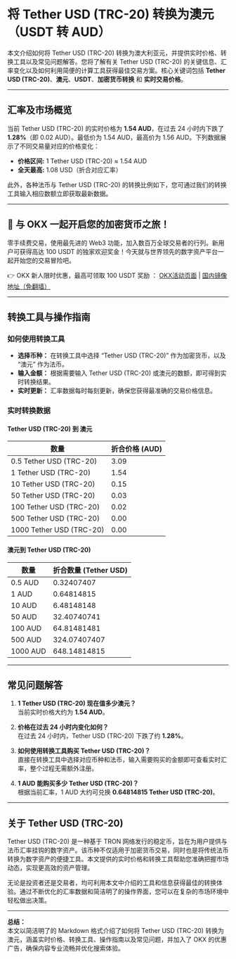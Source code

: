 # 将 Tether USD (TRC-20) 转换为澳元（USDT 转 AUD）

本文介绍如何将 Tether USD (TRC-20) 转换为澳大利亚元，并提供实时价格、转换工具以及常见问题解答。您将了解有关 Tether USD (TRC-20) 的关键信息、汇率变化以及如何利用简便的计算工具获得最佳交易方案。核心关键词包括 **Tether USD (TRC-20)**、**澳元**、**USDT**、**加密货币转换** 和 **实时交易价格**。

---

## 汇率及市场概览

当前 Tether USD (TRC-20) 的实时价格为 **1.54 AUD**，在过去 24 小时内下跌了 **1.28%**（即 0.02 AUD）。最低价为 1.54 AUD，最高价为 1.56 AUD。下列数据展示了不同交易量对应的价格变化：

- **价格区间:** 1 Tether USD (TRC-20) ≈ 1.54 AUD  
- **全天最高:** 1.08 USD（折合对应汇率）
  
此外，各种法币与 Tether USD (TRC-20) 的转换比例如下，您可通过我们的转换工具输入相应数额立即获取最新数据。

---

## 🚀 与 OKX 一起开启您的加密货币之旅！

零手续费交易，使用最先进的 Web3 功能，加入数百万全球交易者的行列。新用户可获得高达 100 USDT 的独家欢迎奖金！今天就与世界领先的数字资产平台一起开始您的交易冒险吧。

👉 OKX 新人限时优惠，最高可领取 100 USDT 奖励 ： [OKX活动页面](https://bit.ly/OKXe) | [国内镜像地址（免翻墙）](https://bit.ly/okX)

---

## 转换工具与操作指南

### 如何使用转换工具

- **选择币种：** 在转换工具中选择 “Tether USD (TRC-20)” 作为加密货币，以及 “澳元” 作为法币。
- **输入金额：** 根据需要输入 Tether USD (TRC-20) 或澳元的数额，即可得到实时转换结果。
- **实时更新：** 汇率数据每时每刻更新，确保您获得最准确的交易价格信息。

### 实时转换数据

#### Tether USD (TRC-20) 到 澳元

| 数量                         | 折合价格 (AUD) |
| ---------------------------- | -------------- |
| 0.5 Tether USD (TRC-20)      | 3.09           |
| 1 Tether USD (TRC-20)        | 1.54           |
| 10 Tether USD (TRC-20)       | 0.15           |
| 50 Tether USD (TRC-20)       | 0.03           |
| 100 Tether USD (TRC-20)      | 0.02           |
| 500 Tether USD (TRC-20)      | 0.00           |
| 1000 Tether USD (TRC-20)     | 0.00           |

#### 澳元到 Tether USD (TRC-20)

| 数量   | 折合数量 (Tether USD)     |
| ------ | ------------------------- |
| 0.5 AUD| 0.32407407                |
| 1 AUD  | 0.64814815                |
| 10 AUD | 6.48148148                |
| 50 AUD | 32.40740741               |
| 100 AUD| 64.81481481               |
| 500 AUD| 324.07407407              |
| 1000 AUD| 648.14814815             |

---

## 常见问题解答

1. **1 Tether USD (TRC-20) 现在值多少澳元？**  
   当前实时价格大约为 **1.54 AUD**。

2. **价格在过去 24 小时内变化如何？**  
   在过去 24 小时内，Tether USD (TRC-20) 下跌了约 **1.28%**。

3. **如何使用转换工具购买 Tether USD (TRC-20)？**  
   直接在转换工具中选择对应币种和法币，输入需要购买的金额即可查看实时汇率，整个过程无需额外注册。

4. **1 AUD 能购买多少 Tether USD (TRC-20)？**  
   根据当前汇率，1 AUD 大约可兑换 **0.64814815 Tether USD (TRC-20)**。

---

## 关于 Tether USD (TRC-20)

Tether USD (TRC-20) 是一种基于 TRON 网络发行的稳定币，旨在为用户提供与法币汇率挂钩的数字资产。该币种不仅适用于加密货币交易，同时也是将传统法币转换为数字资产的便捷工具。本文提供的实时价格和转换工具帮助您准确把握市场动态，实现更高效的资产管理。

无论是投资者还是交易者，均可利用本文中介绍的工具和信息获得最佳的转换体验。通过不断优化的汇率数据和简洁明了的操作界面，您可以在复杂的市场环境中轻松做出决策。

---


**总结：**  
本文以简洁明了的 Markdown 格式介绍了如何将 Tether USD (TRC-20) 转换为澳元，涵盖实时价格、转换工具、操作指南以及常见问题，并加入了 OKX 的优惠广告，确保内容专业流畅并优化搜索体验。